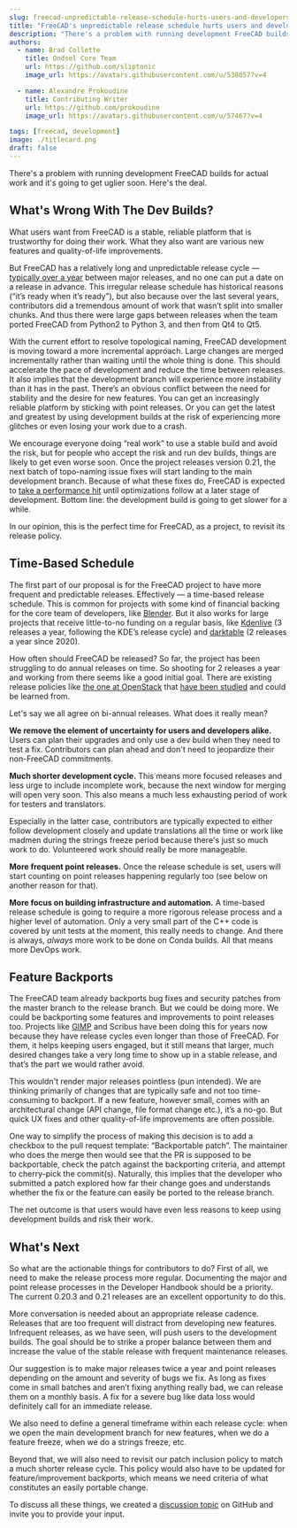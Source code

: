 ```yaml
---
slug: freecad-unpredictable-release-schedule-hurts-users-and-developers
title: "FreeCAD's unpredictable release schedule hurts users and developers"
description: "There's a problem with running development FreeCAD builds for actual work and it's going to get uglier soon."
authors:
  - name: Brad Collette
    title: Ondsel Core Team
    url: https://github.com/sliptonic
    image_url: https://avatars.githubusercontent.com/u/538057?v=4

  - name: Alexandre Prokoudine
    title: Contributing Writer
    url: https://github.com/prokoudine
    image_url: https://avatars.githubusercontent.com/u/57467?v=4

tags: [freecad, development]
image: ./titlecard.png
draft: false
---
```


There's a problem with running development FreeCAD builds for actual work and it's going to get uglier soon. Here's the deal.

## What's Wrong With The Dev Builds?

What users want from FreeCAD is a stable, reliable platform that is trustworthy for doing their work. What they also want are various new features and quality-of-life improvements.

But FreeCAD has a relatively long and unpredictable release cycle — [typically over a year](https://en.wikipedia.org/wiki/FreeCAD#Release_history) between major releases, and no one can put a date on a release in advance. This irregular release schedule has historical reasons (“it’s ready when it’s ready”), but also because over the last several years, contributors did a tremendous amount of work that wasn’t split into smaller chunks. And thus there were large gaps between releases when the team ported FreeCAD from Python2 to Python 3, and then from Qt4 to Qt5.

With the current effort to resolve topological naming, FreeCAD development is moving toward a more incremental approach. Large changes are merged incrementally rather than waiting until the whole thing is done. This should accelerate the pace of development and reduce the time between releases. It also implies that the development branch will experience more instability than it has in the past. 
There’s an obvious conflict between the need for stability and the desire for new features. You can get an increasingly reliable platform by sticking with point releases. Or you can get the latest and greatest by using development builds at the risk of experiencing more glitches or even losing your work due to a crash.

We encourage everyone doing “real work” to use a stable build and avoid the risk, but for people who accept the risk and run dev builds, things are likely to get even worse soon. Once the project releases version 0.21, the next batch of topo-naming issue fixes will start landing to the main development branch. Because of what these fixes do, FreeCAD is expected to [take a performance hit](https://github.com/FreeCAD/FreeCAD/issues/8432#issuecomment-1452672655) until optimizations follow at a later stage of development.  Bottom line: the development build is going to get slower for a while.

In our opinion, this is the perfect time for FreeCAD, as a project, to revisit its release policy.

## Time-Based Schedule

The first part of our proposal is for the FreeCAD project to have more frequent and predictable releases. Effectively — a time-based release schedule. This is common for projects with some kind of financial backing for the core team of developers, like [Blender](https://code.blender.org/2021/10/blender-3-x-roadmap/). But it also works for large projects that receive little-to-no funding on a regular basis, like [Kdenlive](https://kdenlive.org/) (3 releases a year, following the KDE’s release cycle) and [darktable](https://www.darktable.org/) (2 releases a year since 2020).

How often should FreeCAD be released? So far, the project has been struggling to do annual releases on time. So shooting for 2 releases a year and working from there seems like a good initial goal. There are existing release policies like [the one at OpenStack](https://www.openstack.org/software/roadmap/) that [have been studied](https://www.researchgate.net/publication/316357251_Release_Early_Release_Often_and_Release_on_Time_An_Empirical_Case_Study_of_Release_Management) and could be learned from.

Let's say we all agree on bi-annual releases. What does it really mean?

**We remove the element of uncertainty for users and developers alike.** Users can plan their upgrades and only use a dev build when they need to test a fix. Contributors can plan ahead and don't need to jeopardize their non-FreeCAD commitments.

**Much shorter development cycle.** This means more focused releases and less urge to include incomplete work, because the next window for merging will open very soon. This also means a much less exhausting period of work for testers and translators.

Especially in the latter case, contributors are typically expected to either follow development closely and update translations all the time or work like madmen during the strings freeze period because there's just so much work to do. Volunteered work should really be more manageable.

**More frequent point releases.** Once the release schedule is set, users will start counting on point releases happening regularly too (see below on another reason for that).

**More focus on building infrastructure and automation.** A time-based release schedule is going to require a more rigorous release process and a higher level of automation. Only a very small part of the C++ code is covered by unit tests at the moment, this really needs to change. And there is always, _always_ more work to be done on Conda builds. All that means more DevOps work.

## Feature Backports

The FreeCAD team already backports bug fixes and security patches from the master branch to the release branch. But we could be doing more. We could be backporting some features and improvements to point releases too. Projects like [GIMP](https://www.gimp.org/news/2019/01/02/gimp-and-gegl-in-2018/#version-210-release-and-point-releases) and Scribus have been doing this for years now because they have release cycles even longer than those of FreeCAD. For them, it helps keeping users engaged, but it still means that larger, much desired changes take a very long time to show up in a stable release, and that’s the part we would rather avoid.

This wouldn't render major releases pointless (pun intended). We are thinking primarily of changes that are typically safe and not too time-consuming to backport. If a new feature, however small, comes with an architectural change (API change, file format change etc.), it’s a no-go. But quick UX fixes and other quality-of-life improvements are often possible.

One way to simplify the process of making this decision is to add a checkbox to the pull request template: “Backportable patch”. The maintainer who does the merge then would see that the PR is supposed to be backportable, check the patch against the backporting criteria, and attempt to cherry-pick the commit(s). Naturally, this implies that the developer who submitted a patch explored how far their change goes and understands whether the fix or the feature can easily be ported to the release branch.

The net outcome is that users would have even less reasons to keep using development builds and risk their work.

## What's Next
So what are the actionable things for contributors to do?
First of all, we need to make the release process more regular.  Documenting the major and point release processes in the Developer Handbook should be a priority.  The current 0.20.3 and 0.21 releases are an excellent opportunity to do this.  

More conversation is needed about an appropriate release cadence.  Releases that are too frequent will distract from developing new features. Infrequent releases, as we have seen, will push users to the development builds. The goal should be to strike a proper balance between them and increase the value of the stable release with frequent maintenance releases. 

Our suggestion is to make major releases twice a year and point releases depending on the amount and severity of bugs we fix. As long as fixes come in small batches and aren’t fixing anything really bad, we can release them on a monthly basis. A fix for a severe bug like data loss would definitely call for an immediate release.

We also need to define a general timeframe within each release cycle: when we open the main development branch for new features, when we do a feature freeze, when we do a strings freeze, etc.

Beyond that, we will also need to revisit our patch inclusion policy to match a much shorter release cycle. This policy would also have to be updated for feature/improvement backports, which means we need criteria of what constitutes an easily portable change.

To discuss all these things, we created a [discussion topic](https://github.com/orgs/Ondsel-Development/discussions/4) on GitHub and invite you to provide your input.
